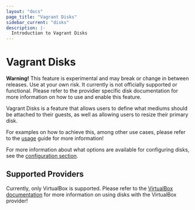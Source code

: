 ```yaml
---
layout: "docs"
page_title: "Vagrant Disks"
sidebar_current: "disks"
description: |-
  Introduction to Vagrant Disks
---
```


# Vagrant Disks

<div class="alert alert-warning">
  <strong>Warning!</strong> This feature is experimental and may break or
  change in between releases. Use at your own risk. It currently is not officially
  supported or functional. Please refer to the providier specific disk documentation
  for more information on how to use and enable this feature.
</div>

Vagrant Disks is a feature that allows users to define what mediums should be attached
to their guests, as well as allowing users to resize their primary disk.

For examples on how to achieve this, among other use cases, please refer to the [usage](/docs/disks/usage.html)
guide for more information!

For more information about what options are available for configuring disks, see the
[configuration section](/docs/disks/configuration.html).

## Supported Providers

Currently, only VirtualBox is supported. Please refer to the [VirtualBox documentation](/docs/disks/virtualbox/index.html) for more information on using disks with the VirtualBox provider!
